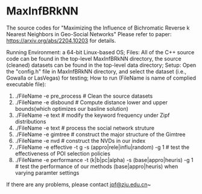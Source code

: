 # MaxInfBRkNN
The source codes for "Maximizing the Influence of Bichromatic Reverse k Nearest Neighbors in Geo-Social Networks" 
Please refer to paper: https://arxiv.org/abs/2204.10203 for details.

Running Environment: a 64-bit Linux-based OS;
Files: All of the C++ source code can be found in the top-level MaxInfBRkNN directory, the source (cleaned) datasets can be found in the top-level data directory;
Setup: Open the "config.h" file in MaxInfBRkNN directory, and select the dataset (i.e., Gowalla or LasVegas) for testing;
How to run (FileName is name of complied executable file): 
1. ./FileName  -e pre_process   # Clean the source datasets 
2. ./FileName  -e disbound      # Compute distance lower and upper bounds(which optimizes our basline solution) 
3. ./FileName  -e text          # modify the keyword frequency under Zipf distributions
4. ./FileName  -e text          # process the social network struture
5. ./FileName  -e gimtree       # construct the major structure of the Gimtree
6. ./FileName  -e nvd           # construct the NVDs in our index
7. ./FileName  -e effective -t g  -s (appro|rele|influ|random) -g 1       # test the effectiveness of POI selection policies
8. ./FileName  -e performance -t (k|b|pc|alpha)  -s (base|appro|heuris) -g 1  # test the performance of our methods (base|appro|heuris) when varying paramter settings

If there are any problems, please contact jpf@zju.edu.cn~

